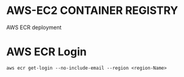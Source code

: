 # AWS-EC2 CONTAINER REGISTRY
AWS ECR deployment

# AWS ECR Login
```
aws ecr get-login --no-include-email --region <region-Name>
```
